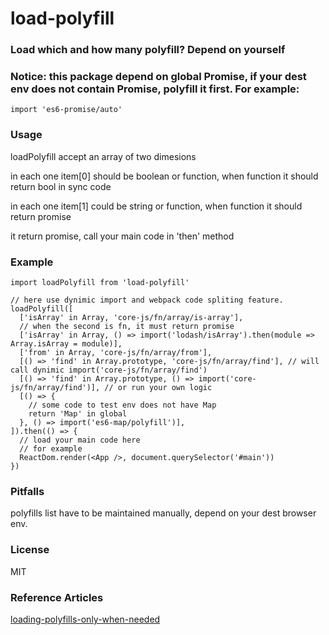 # load-polyfill

### Load which and how many polyfill? Depend on yourself

### Notice: this package depend on global Promise, if your dest env does not contain Promise, polyfill it first. For example:
```ecmascript
import 'es6-promise/auto'
```

### Usage

loadPolyfill accept an array of two dimesions

in each one item[0] should be boolean or function, when function it should return bool in sync code

in each one item[1] could be string or function, when function it should return promise

it return promise, call your main code in 'then' method


### Example

```ecmascript
import loadPolyfill from 'load-polyfill'

// here use dynimic import and webpack code spliting feature.
loadPolyfill([
  ['isArray' in Array, 'core-js/fn/array/is-array'],
  // when the second is fn, it must return promise
  ['isArray' in Array, () => import('lodash/isArray').then(module => Array.isArray = module)],
  ['from' in Array, 'core-js/fn/array/from'],
  [() => 'find' in Array.prototype, 'core-js/fn/array/find'], // will call dynimic import('core-js/fn/array/find')
  [() => 'find' in Array.prototype, () => import('core-js/fn/array/find')], // or run your own logic
  [() => {
    // some code to test env does not have Map
    return 'Map' in global
  }, () => import('es6-map/polyfill')],
]).then(() => {
  // load your main code here
  // for example
  ReactDom.render(<App />, document.querySelector('#main'))
})

```

### Pitfalls

polyfills list have to be maintained manually, depend on your dest browser env.

### License

MIT

### Reference Articles

  [loading-polyfills-only-when-needed](https://philipwalton.com/articles/loading-polyfills-only-when-needed/)
